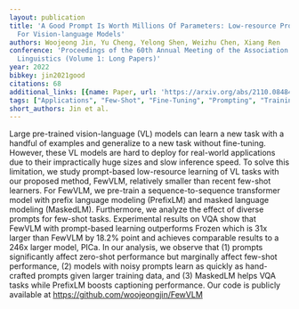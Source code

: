 ```yaml
---
layout: publication
title: 'A Good Prompt Is Worth Millions Of Parameters: Low-resource Prompt-based Learning
  For Vision-language Models'
authors: Woojeong Jin, Yu Cheng, Yelong Shen, Weizhu Chen, Xiang Ren
conference: 'Proceedings of the 60th Annual Meeting of the Association for Computational
  Linguistics (Volume 1: Long Papers)'
year: 2022
bibkey: jin2021good
citations: 68
additional_links: [{name: Paper, url: 'https://arxiv.org/abs/2110.08484'}]
tags: ["Applications", "Few-Shot", "Fine-Tuning", "Prompting", "Training Techniques"]
short_authors: Jin et al.
---
```

Large pre-trained vision-language (VL) models can learn a new task with a
handful of examples and generalize to a new task without fine-tuning. However,
these VL models are hard to deploy for real-world applications due to their
impractically huge sizes and slow inference speed. To solve this limitation, we
study prompt-based low-resource learning of VL tasks with our proposed method,
FewVLM, relatively smaller than recent few-shot learners. For FewVLM, we
pre-train a sequence-to-sequence transformer model with prefix language
modeling (PrefixLM) and masked language modeling (MaskedLM). Furthermore, we
analyze the effect of diverse prompts for few-shot tasks. Experimental results
on VQA show that FewVLM with prompt-based learning outperforms Frozen which is
31x larger than FewVLM by 18.2% point and achieves comparable results to a 246x
larger model, PICa. In our analysis, we observe that (1) prompts significantly
affect zero-shot performance but marginally affect few-shot performance, (2)
models with noisy prompts learn as quickly as hand-crafted prompts given larger
training data, and (3) MaskedLM helps VQA tasks while PrefixLM boosts
captioning performance. Our code is publicly available at
https://github.com/woojeongjin/FewVLM